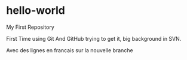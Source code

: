 # hello-world
My First Repository

First Time using Git And GitHub trying to get it, big background in SVN.

Avec des lignes en francais sur la nouvelle branche